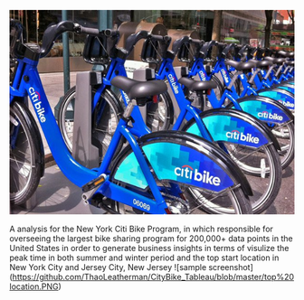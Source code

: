 ![sample screenshot](https://github.com/ThaoLeatherman/CityBike_Tableau/blob/master/citi-bike-station-bikes.jpg)


A analysis for the New York Citi Bike Program, in which responsible for overseeing the largest bike sharing program for 200,000+ data points in the United States in order to generate business insights in terms of visulize the peak time in both summer and winter period and the top start location in New York City and Jersey City, New Jersey
![sample screenshot] (https://github.com/ThaoLeatherman/CityBike_Tableau/blob/master/top%20location.PNG)




